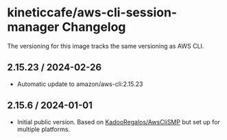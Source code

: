 # kineticcafe/aws-cli-session-manager Changelog

The versioning for this image tracks the same versioning as AWS CLI.

<!-- automatic-release -->

## 2.15.23 / 2024-02-26

- Automatic update to amazon/aws-cli:2.15.23

## 2.15.6 / 2024-01-01

- Initial public version. Based on [KadooRegalos/AwsCliSMP][] but set up for multiple
  platforms.

[KadooRegalos/AwsCliSMP]: https://github.com/KadooRegalos/AwsCliSMP
